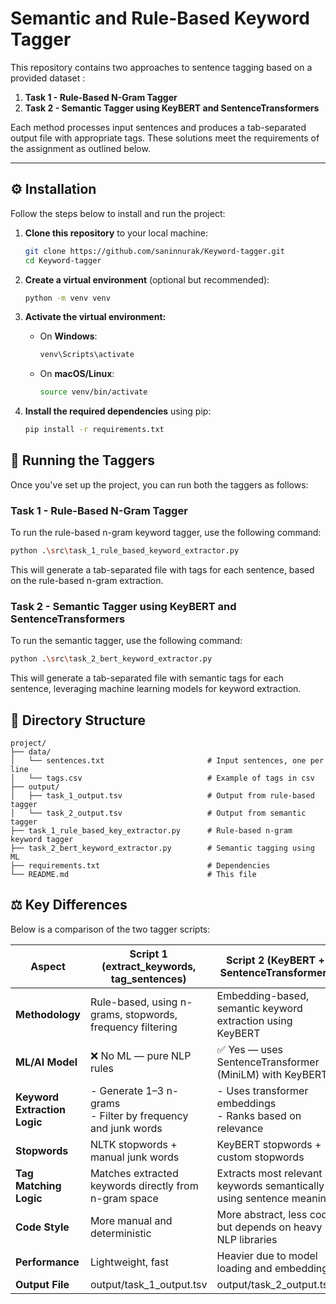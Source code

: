 # Semantic and Rule-Based Keyword Tagger

This repository contains two approaches to sentence tagging based on a provided dataset :

1. **Task 1 - Rule-Based N-Gram Tagger**  
2. **Task 2 - Semantic Tagger using KeyBERT and SentenceTransformers**

Each method processes input sentences and produces a tab-separated output file with appropriate tags. These solutions meet the requirements of the assignment as outlined below.

---

## ⚙️ Installation

Follow the steps below to install and run the project:

1. **Clone this repository** to your local machine:

    ```bash
    git clone https://github.com/saninnurak/Keyword-tagger.git
    cd Keyword-tagger
    ```

2. **Create a virtual environment** (optional but recommended):

    ```bash
    python -m venv venv
    ```

3. **Activate the virtual environment:**

    - On **Windows**:

        ```bash
        venv\Scripts\activate
        ```

    - On **macOS/Linux**:

        ```bash
        source venv/bin/activate
        ```

4. **Install the required dependencies** using pip:

    ```bash
    pip install -r requirements.txt
    ```
   
## 🚀 Running the Taggers

Once you've set up the project, you can run both the taggers as follows:

### Task 1 - Rule-Based N-Gram Tagger

To run the rule-based n-gram keyword tagger, use the following command:

```bash
python .\src\task_1_rule_based_keyword_extractor.py
```
This will generate a tab-separated file with tags for each sentence, based on the rule-based n-gram extraction.

### Task 2 - Semantic Tagger using KeyBERT and SentenceTransformers

To run the semantic tagger, use the following command:

```bash
python .\src\task_2_bert_keyword_extractor.py
```
This will generate a tab-separated file with semantic tags for each sentence, leveraging machine learning models for keyword extraction.


## 📁 Directory Structure
```plaintext
project/
├── data/
│   └── sentences.txt                       # Input sentences, one per line
│   └── tags.csv                            # Example of tags in csv
├── output/
│   ├── task_1_output.tsv                   # Output from rule-based tagger
│   └── task_2_output.tsv                   # Output from semantic tagger
├── task_1_rule_based_key_extractor.py      # Rule-based n-gram keyword tagger
├── task_2_bert_keyword_extractor.py        # Semantic tagging using ML
├── requirements.txt                        # Dependencies
└── README.md                               # This file
```
## ⚖️ Key Differences

Below is a comparison of the two tagger scripts:

| **Aspect**               | **Script 1 (extract_keywords, tag_sentences)**            | **Script 2 (KeyBERT + SentenceTransformer)**                       |
|--------------------------|----------------------------------------------------------|--------------------------------------------------------------------|
| **Methodology**           | Rule-based, using n-grams, stopwords, frequency filtering| Embedding-based, semantic keyword extraction using KeyBERT         |
| **ML/AI Model**           | ❌ No ML — pure NLP rules                                | ✅ Yes — uses SentenceTransformer (MiniLM) with KeyBERT             |
| **Keyword Extraction Logic**| - Generate 1–3 n-grams <br> - Filter by frequency and junk words | - Uses transformer embeddings <br> - Ranks based on relevance      |
| **Stopwords**             | NLTK stopwords + manual junk words                       | KeyBERT stopwords + custom stopwords                               |
| **Tag Matching Logic**    | Matches extracted keywords directly from n-gram space    | Extracts most relevant keywords semantically using sentence meaning |
| **Code Style**            | More manual and deterministic                           | More abstract, less code but depends on heavy NLP libraries        |
| **Performance**           | Lightweight, fast                                       | Heavier due to model loading and embedding                         |
| **Output File**           | output/task_1_output.tsv                                | output/task_2_output.tsv                                           |
